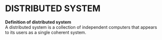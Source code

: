 # DISTRIBUTED SYSTEM

**Definition of distributed system**  
A distributed system is a collection of independent computers that
appears to its users as a single coherent system.

